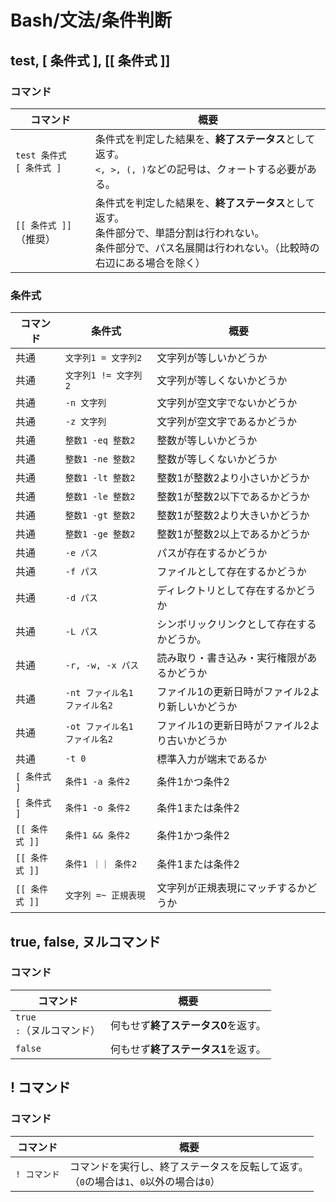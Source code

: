 # Bash/文法/条件判断

## test, [ 条件式 ], [[ 条件式 ]]

### コマンド

| コマンド               | 概要     |
| ---------------------- | ---------------- |
| `test 条件式`<br />`[ 条件式 ]` | 条件式を判定した結果を、**終了ステータス**として返す。<br />`<, >, (, )`などの記号は、クォートする必要がある。 |
| `[[ 条件式 ]]`（推奨） | 条件式を判定した結果を、**終了ステータス**として返す。<br />条件部分で、単語分割は行われない。<br />条件部分で、パス名展開は行われない。（比較時の右辺にある場合を除く） |

### 条件式

| コマンド       | 条件式                        | 概要                                             |
| -------------- | ----------------------------- | ------------------------------------------------ |
| 共通           | `文字列1 = 文字列2`           | 文字列が等しいかどうか                           |
| 共通           | `文字列1 != 文字列2`          | 文字列が等しくないかどうか                       |
| 共通           | `-n 文字列`                   | 文字列が空文字でないかどうか                     |
| 共通           | `-z 文字列`                   | 文字列が空文字であるかどうか                     |
| 共通           | `整数1 -eq 整数2`             | 整数が等しいかどうか                             |
| 共通           | `整数1 -ne 整数2`             | 整数が等しくないかどうか                         |
| 共通           | `整数1 -lt 整数2`             | 整数1が整数2より小さいかどうか                   |
| 共通           | `整数1 -le 整数2`             | 整数1が整数2以下であるかどうか                   |
| 共通           | `整数1 -gt 整数2`             | 整数1が整数2より大きいかどうか                   |
| 共通           | `整数1 -ge 整数2`             | 整数1が整数2以上であるかどうか                   |
| 共通           | `-e パス`                     | パスが存在するかどうか                           |
| 共通           | `-f パス`                     | ファイルとして存在するかどうか                   |
| 共通           | `-d パス`                     | ディレクトリとして存在するかどうか               |
| 共通           | `-L パス`                     | シンボリックリンクとして存在するかどうか。       |
| 共通           | `-r, -w, -x パス`             | 読み取り・書き込み・実行権限があるかどうか       |
| 共通           | `-nt ファイル名1 ファイル名2` | ファイル1の更新日時がファイル2より新しいかどうか |
| 共通           | `-ot ファイル名1 ファイル名2` | ファイル1の更新日時がファイル2より古いかどうか   |
| 共通           | `-t 0`                        | 標準入力が端末であるか                           |
| `[ 条件式 ]`   | `条件1 -a 条件2`              | 条件1かつ条件2                                   |
| `[ 条件式 ]`   | `条件1 -o 条件2`              | 条件1または条件2                                 |
| `[[ 条件式 ]]` | `条件1 && 条件2`              | 条件1かつ条件2                                   |
| `[[ 条件式 ]]` | `条件1 ｜｜ 条件2`            | 条件1または条件2                                 |
| `[[ 条件式 ]]` | `文字列 =~ 正規表現`          | 文字列が正規表現にマッチするかどうか             |

## true, false, ヌルコマンド

### コマンド

| コマンド                         | 概要                                |
| -------------------------------- | ----------------------------------- |
| `true`<br /> `:`（ヌルコマンド） | 何もせず**終了ステータス0**を返す。 |
| `false`                          | 何もせず**終了ステータス1**を返す。 |

## ! コマンド

### コマンド

| コマンド     | 概要                                                         |
| ------------ | ------------------------------------------------------------ |
| `! コマンド` | コマンドを実行し、終了ステータスを反転して返す。<br />（`0`の場合は`1`、`0`以外の場合は`0`） |

